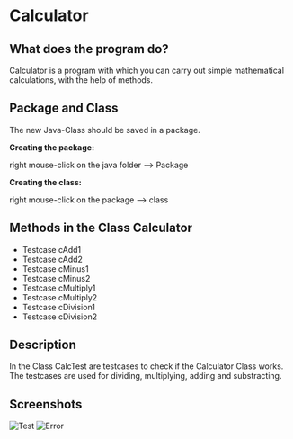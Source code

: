 # Calculator
## What does the program do?
Calculator is a program with which you can carry out simple mathematical calculations, with the help of methods.

## Package and Class
The new Java-Class should be saved in a package.

**Creating the package:**

right mouse-click on the java folder --> Package

**Creating the class:**

right mouse-click on the package --> class

## Methods in the Class Calculator
- Testcase cAdd1
- Testcase cAdd2
- Testcase cMinus1
- Testcase cMinus2
- Testcase cMultiply1
- Testcase cMultiply2
- Testcase cDivision1
- Testcase cDivision2

## Description
In the Class CalcTest are testcases to check if the Calculator Class works. The testcases are used for dividing, multiplying, adding and substracting.

## Screenshots
![Test](resources/images/CalcTest-SS.png)
![Error](resources/images/CalcTest-SS2.png)